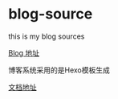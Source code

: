 # blog-source
this is my blog sources

[Blog 地址](https://nighthary.github.io/)



博客系统采用的是Hexo模板生成

[文档地址](https://hexo.io/zh-cn/docs/server)